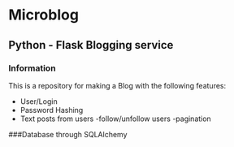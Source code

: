 # Microblog

## Python - Flask Blogging service

### Information

This is a repository for making a Blog with the following features:

- User/Login
- Password Hashing
- Text posts from users 
-follow/unfollow users
-pagination

###Database through SQLAlchemy
